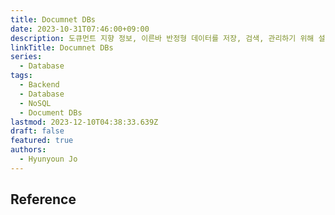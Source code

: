 ```yaml
---
title: Documnet DBs
date: 2023-10-31T07:46:00+09:00
description: 도큐먼트 지향 정보, 이른바 반정형 데이터를 저장, 검색, 관리하기 위해 설계된 컴퓨터 프로그램이자 데이터 스토리지 시스템
linkTitle: Documnet DBs
series:
  - Database
tags:
  - Backend
  - Database
  - NoSQL
  - Document DBs
lastmod: 2023-12-10T04:38:33.639Z
draft: false
featured: true
authors:
  - Hyunyoun Jo
---
```


## Reference
